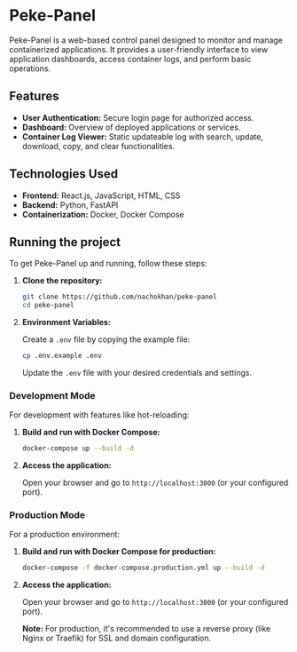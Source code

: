 # Peke-Panel

Peke-Panel is a web-based control panel designed to monitor and manage containerized applications. It provides a user-friendly interface to view application dashboards, access container logs, and perform basic operations.

## Features

*   **User Authentication:** Secure login page for authorized access.
*   **Dashboard:** Overview of deployed applications or services.
*   **Container Log Viewer:** Static updateable log with search, update, download, copy, and clear functionalities.

## Technologies Used

*   **Frontend:** React.js, JavaScript, HTML, CSS
*   **Backend:** Python, FastAPI
*   **Containerization:** Docker, Docker Compose

## Running the project

To get Peke-Panel up and running, follow these steps:

1.  **Clone the repository:**

    ```bash
    git clone https://github.com/nachokhan/peke-panel
    cd peke-panel
    ```

2.  **Environment Variables:**

    Create a `.env` file by copying the example file:

    ```bash
    cp .env.example .env
    ```

    Update the `.env` file with your desired credentials and settings.

### Development Mode

For development with features like hot-reloading:

1.  **Build and run with Docker Compose:**

    ```bash
    docker-compose up --build -d
    ```

2.  **Access the application:**

    Open your browser and go to `http://localhost:3000` (or your configured port).

### Production Mode

For a production environment:

1.  **Build and run with Docker Compose for production:**

    ```bash
    docker-compose -f docker-compose.production.yml up --build -d
    ```

2.  **Access the application:**

    Open your browser and go to `http://localhost:3000` (or your configured port).

    **Note:** For production, it's recommended to use a reverse proxy (like Nginx or Traefik) for SSL and domain configuration.